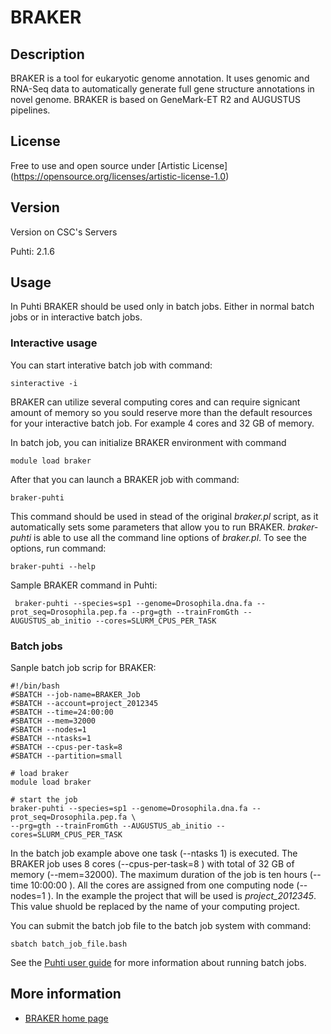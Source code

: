 # BRAKER

## Description

BRAKER is a tool for eukaryotic genome annotation. 
It uses genomic and RNA-Seq data to automatically generate full gene structure annotations in novel genome.
BRAKER is based on GeneMark-ET R2 and AUGUSTUS pipelines.

## License

Free to use and open source under [Artistic License] (https://opensource.org/licenses/artistic-license-1.0)

## Version

Version on CSC's Servers

Puhti: 2.1.6


## Usage

In Puhti BRAKER should be used only in batch jobs. Either in normal batch jobs or in interactive batch jobs.

### Interactive usage

You can start interative batch job with command:

```text
sinteractive -i
```
BRAKER can utilize several computing cores and can require signicant amount of memory so you sould reserve
more than the default resources for your interactive batch job. For example 4 cores and 32 GB of memory. 

In batch job, you can initialize BRAKER environment with command

```text
module load braker
```
After that you can launch a BRAKER job with command:

```text
braker-puhti
```

This command should be used in stead of the original _braker.pl_ script, as it automatically sets 
some parameters that allow you to run BRAKER. _braker-puhti_ is able to use all the command line options
of _braker.pl_. To see the options, run command:

```text
braker-puhti --help
```
Sample BRAKER command in Puhti:

```text
 braker-puhti --species=sp1 --genome=Drosophila.dna.fa --prot_seq=Drosophila.pep.fa --prg=gth --trainFromGth --AUGUSTUS_ab_initio --cores=SLURM_CPUS_PER_TASK
 ```
 ### Batch jobs
 
 Sanple batch job scrip for BRAKER:
 
 ```text
#!/bin/bash
#SBATCH --job-name=BRAKER_Job
#SBATCH --account=project_2012345
#SBATCH --time=24:00:00
#SBATCH --mem=32000
#SBATCH --nodes=1
#SBATCH --ntasks=1
#SBATCH --cpus-per-task=8  
#SBATCH --partition=small

# load braker
module load braker

# start the job
braker-puhti --species=sp1 --genome=Drosophila.dna.fa --prot_seq=Drosophila.pep.fa \
--prg=gth --trainFromGth --AUGUSTUS_ab_initio --cores=SLURM_CPUS_PER_TASK

```
In the batch job example above one task (--ntasks 1) is executed. The BRAKER job uses 8 cores (--cpus-per-task=8 ) with total of 32 GB of memory (--mem=32000). 
The maximum duration of the job is ten hours (--time 10:00:00 ). 
All the cores are assigned from one computing node (--nodes=1 ). 
In the example the project that will be used is _project_2012345_. 
This value shuold be replaced by the name of your computing project.

You can submit the batch job file to the batch job system with command:

```
sbatch batch_job_file.bash
```
See the [Puhti user guide](../computing/running/getting-started.md) for more information about running batch jobs.
 
 
 
 
## More information

   * [BRAKER home page](https://github.com/Gaius-Augustus/BRAKER)
